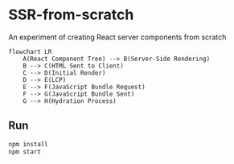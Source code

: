 # SSR-from-scratch

An experiment of creating React server components from scratch

```mermaid
flowchart LR
    A(React Component Tree) --> B(Server-Side Rendering)
    B --> C(HTML Sent to Client)
    C --> D(Initial Render)
    D --> E(LCP)
    E --> F(JavaScript Bundle Request)
    F --> G(JavaScript Bundle Sent)
    G --> H(Hydration Process)
```

## Run

```bash
npm install
npm start
```

